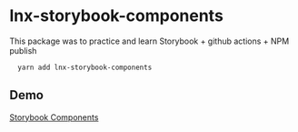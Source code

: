 # lnx-storybook-components

This package was to practice and learn Storybook + github actions + NPM publish

```
  yarn add lnx-storybook-components
```

## Demo
[Storybook Components](https://superlative-beijinho-74c848.netlify.app/?path=/story/example-introduction--page)